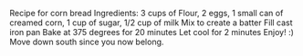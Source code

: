 Recipe for corn bread
Ingredients: 3 cups of Flour, 2 eggs, 1 small can of creamed corn, 1 cup of sugar, 1/2 cup of milk
Mix to create a batter
Fill cast iron pan
Bake at 375 degrees for 20 minutes
Let cool for 2 minutes
Enjoy! :)
Move down south since you now belong.
